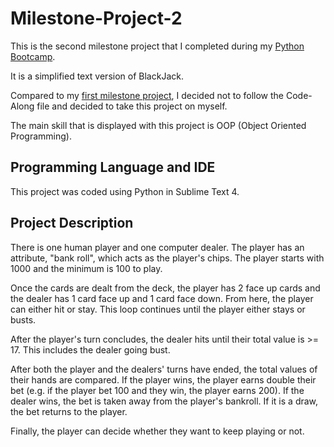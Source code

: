 # Milestone-Project-2

This is the second milestone project that I completed during my [Python Bootcamp](https://www.udemy.com/course/complete-python-bootcamp/).

It is a simplified text version of BlackJack.

Compared to my [first milestone project](https://github.com/TheS1lentArr0w/Milestone-Project-1), I decided not to follow the Code-Along file and decided to take this 
project on myself.

The main skill that is displayed with this project is OOP (Object Oriented Programming).

## Programming Language and IDE
This project was coded using Python in Sublime Text 4.

## Project Description
There is one human player and one computer dealer. The player has an attribute, "bank roll", which acts as the player's chips. The player starts with 1000 and the minimum
is 100 to play.

Once the cards are dealt from the deck, the player has 2 face up cards and the dealer has 1 card face up and 1 card face down. From here, the player can either 
hit or stay. This loop continues until the player either stays or busts.

After the player's turn concludes, the dealer hits until their total value is >= 17. This includes the dealer going bust.

After both the player and the dealers' turns have ended, the total values of their hands are compared. If the player wins, the player earns double their bet (e.g. if 
the player bet 100 and they win, the player earns 200). If the dealer wins, the bet is taken away from the player's bankroll. If it is a draw, the bet returns to the 
player.

Finally, the player can decide whether they want to keep playing or not.
